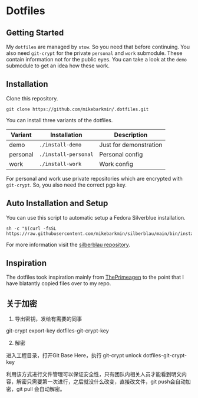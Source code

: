 # Dotfiles

## Getting Started

My `dotfiles` are managed by `stow`. So you need that before continuing. You also need `git-crypt` for the private
`personal` and `work` submodule. These contain information not for the public eyes. You can take a look at the `demo`
submodule to get an idea how these work.

## Installation

Clone this repository.

```
git clone https://github.com/mikebarkmin/.dotfiles.git
```

You can install three variants of the dotfiles.

| Variant | Installation | Description |
|-----|----|----|
| demo | `./install-demo` | Just for demonstration |
| personal | `./install-personal` | Personal config |
| work | `./install-work` | Work config |

For personal and work use private repositories which are encrypted with `git-crypt`. So, you also need the correct pgp
key.

## Auto Installation and Setup

You can use this script to automatic setup a Fedora Silverblue installation.

```
sh -c "$(curl -fsSL https://raw.githubusercontent.com/mikebarkmin/silberblau/main/bin/install.sh)
```

For more information visit the [silberblau repository](https://github.com/mikebarkmin/silberblau).

## Inspiration

The dotfiles took inspiration mainly from [ThePrimeagen](https://github.com/ThePrimeagen/.dotfiles) to the point that I
have blatantly copied files over to my repo.

## 关于加密
1. 导出密钥，发给有需要的同事

git-crypt export-key dotfiles-git-crypt-key

2. 解密

进入工程目录，打开Git Base Here，执行 git-crypt unlock dotfiles-git-crypt-key

利用该方式进行文件管理可以保证安全性，只有团队内相关人员才能看到明文内容，解密只需要第一次进行，之后就没什么改变，直接改文件，git push会自动加密，git pull 会自动解密。
